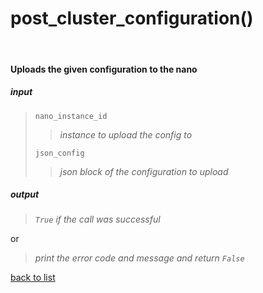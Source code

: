 # **post_cluster_configuration()**
<br/>

#### Uploads the given configuration to the nano
##### input
>`nano_instance_id`
>>*instance to upload the config to*
>
>`json_config`
>>*json block of the configuration to upload*

##### output
>*`True` if the call was successful*

or
>*print the error code and message and return `False`*

[back to list](../Index.md)

